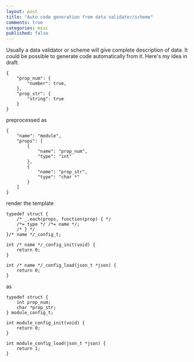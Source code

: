 ```yaml
---
layout: post
title: "Auto code generation from data validator/scheme"
comments: true
categories: misc
published: false
---
```


Usually a data validator or scheme will give complete description of data. It could be possible to generate code automatically from it. Here's my idea in draft.

```
{
	"prop_num": {
		"number": true,
	},
	"prop_str": {
		"string": true
	}
}

```

preprocessed as


```
{
	"name": "module",
	"props": [
		{
			"name": "prop_num",
			"type": "int"
		},
        {
        	"name": "prop_str",
            "type": "char *"
		}
	]
}
```

render the template


```
typedef struct {
	/* _.each(props, function(prop) { */
    /*= type */ /*= name */;
    /* } */
}/* name */_config_t;

int /* name */_config_init(void) {
	return 0;
}

int /* name */_config_load(json_t *json) {
	return 0;
}
```

as

```
typedef struct {
	int prop_num;
    char *prop_str;
} module_config_t;

int module_config_init(void) {
	return 0;
}

int module_config_load(json_t *json) {
	return 1;
}
```
